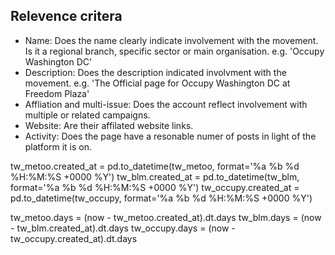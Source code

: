 

## Relevence critera

- Name:
    Does the name clearly indicate involvement with the movement. Is it a regional branch,
    specific sector or main organisation.
    e.g. 'Occupy Washington DC'
- Description:
    Does the description indicated involvment with the movement.
    e.g. 'The Official page for Occupy Washington DC at Freedom Plaza'
- Affliation and multi-issue:
    Does the account reflect involvement with multiple or related campaigns.
- Website:
    Are their affilated website links.
- Activity:
    Does the page have a resonable numer of posts in light of the platform it is on.


tw_metoo.created_at  = pd.to_datetime(tw_metoo, format='%a %b %d %H:%M:%S +0000 %Y')
tw_blm.created_at    = pd.to_datetime(tw_blm, format='%a %b %d %H:%M:%S +0000 %Y')
tw_occupy.created_at = pd.to_datetime(tw_occupy, format='%a %b %d %H:%M:%S +0000 %Y')


tw_metoo.days  = (now - tw_metoo.created_at).dt.days
tw_blm.days    = (now - tw_blm.created_at).dt.days
tw_occupy.days = (now - tw_occupy.created_at).dt.days